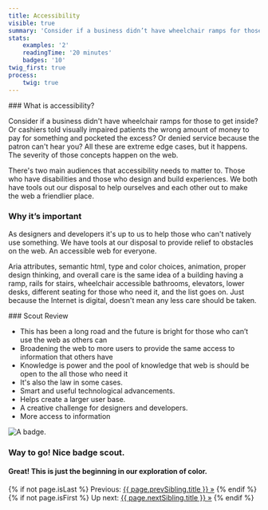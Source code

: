 ```yaml
---
title: Accessibility
visible: true
summary: 'Consider if a business didn’t have wheelchair ramps for those to get inside? Or cashiers told visually impaired patients the wrong amount of money to pay for something and pocketed the excess? Or denied service because the patron can’t hear you? All these are extreme edge cases, but it happens. The severity of those concepts happen on the web. Let’s work together to make the web better for everyone. Ready to start exploring?'
stats:
    examples: '2'
    readingTime: '20 minutes'
    badges: '10'
twig_first: true
process:
    twig: true
---
```

<section>
<div class="container--content" markdown="1">
### What is accessibility?

Consider if a business didn't have wheelchair ramps for those to get inside? Or cashiers told visually impaired patients the wrong amount of money to pay for something and pocketed the excess? Or denied service because the patron can't hear you? All these are extreme edge cases, but it happens. The severity of those concepts happen on the web.

There's two main audiences that accessibility needs to matter to. Those who have disabilities and those who design and build experiences. We both have tools out our disposal to help ourselves and each other out to make the web a friendlier place.

### Why it’s important

As designers and developers it's up to us to help those who can't natively use something. We have tools at our disposal to provide relief to obstacles on the web. An accessible web for everyone.

Aria attributes, semantic html, type and color choices, animation, proper design thinking, and overall care is the same idea of a building having a ramp, rails for stairs, wheelchair accessible bathrooms, elevators, lower desks, different seating for those who need it, and the list goes on. Just because the Internet is digital, doesn't mean any less care should be taken.
</div>
</section>

<section>
<div class="container--content" markdown="1">
### Scout Review

* This has been a long road and the future is bright for those who can’t use the web as others can
* Broadening the web to more users to provide the same access to information that others have
* Knowledge is power and the pool of knowledge that web is should be open to the all those who need it
* It's also the law in some cases.
* Smart and useful technological advancements.
* Helps create a larger user base.
* A creative challenge for designers and developers.
* More access to information
</div>
</section>

<section class="section--badge-cta section--badge-cta__yellow mt--60">
    <div class="container">
        <div class="flex-grid--gutters">
            <div class="col--width__four">
                <div class="badge--box">
                    <img class="img--badge badge--dispatch" alt="A badge." src="/user/pages/06.badge/accessibility/about-accessibility.png" data-section="about" data-badge="accessibility">
                </div>
            </div>
            <div class="col--width__eight">
                <h3>Way to go! Nice badge scout.</h3>
                <h4>Great! This is just the beginning in our exploration of color.</h4>
                {% if not page.isLast %}
                    <span>Previous: </span><a href="{{ page.prevSibling.url }}">{{ page.prevSibling.title }} &raquo;</a>
                {% endif %}
                {% if not page.isFirst %}
                    <span>Up next: </span><a href="{{ page.nextSibling.url }}">{{ page.nextSibling.title }} &raquo;</a>
                {% endif %}
            </div>
        </div>
    </div>
</section>
